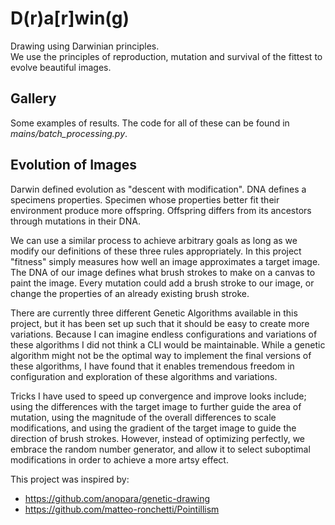 # D(r)a[r]win(g)

Drawing using Darwinian principles.  
We use the principles of reproduction, mutation and survival of the fittest to evolve beautiful images.

## Gallery
Some examples of results. The code for all of these can be found in _mains/batch_processing.py_.

## Evolution of Images
Darwin defined evolution as "descent with modification". 
DNA defines a specimens properties. 
Specimen whose properties better fit their environment produce more offspring. 
Offspring differs from its ancestors through mutations in their DNA.

We can use a similar process to achieve arbitrary goals as long as we modify our definitions of these three rules appropriately. 
In this project "fitness" simply measures how well an image approximates a target image.
The DNA of our image defines what brush strokes to make on a canvas to paint the image. 
Every mutation could add a brush stroke to our image, or change the properties of an already existing brush stroke.

There are currently three different Genetic Algorithms available in this project, 
but it has been set up such that it should be easy to create more variations. 
Because I can imagine endless configurations and variations of these algorithms I did not think a CLI would be maintainable.
While a genetic algorithm might not be the optimal way to implement the final versions of these algorithms,
I have found that it enables tremendous freedom in configuration and exploration of these algorithms and variations.

Tricks I have used to speed up convergence and improve looks include; 
using the differences with the target image to further guide the area of mutation,
using the magnitude of the overall differences to scale modifications,
and using the gradient of the target image to guide the direction of brush strokes. 
However, instead of optimizing perfectly, we embrace the random number generator,
and allow it to select suboptimal modifications in order to achieve a more artsy effect. 

This project was inspired by:
- https://github.com/anopara/genetic-drawing
- https://github.com/matteo-ronchetti/Pointillism

